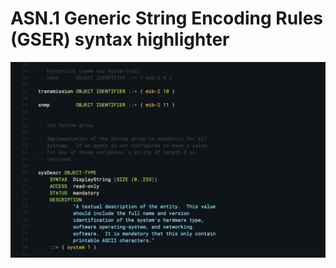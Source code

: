 # ASN.1 Generic String Encoding Rules (GSER) syntax highlighter

<p align="center">
  <img src="images/screenshot.png" width="600" alt="screenshot">
</p>
